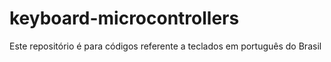 # keyboard-microcontrollers
Este repositório é para códigos referente a teclados em português do Brasil
